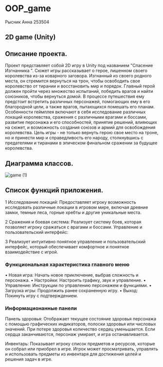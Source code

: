 # OOP_game
Рысник Анна 253504
## 2D game (Unity)
## Описание проекта.
Проект представляет собой 2D игру в Unity под названием "Спасение Изгнанника ".
Сюжет игры рассказывает о герое, лишенном своего королевства из-за коварного заговора. Изгнанный из своего родного места, он стремится вернуться на трон, чтобы освободить свое королевство от тирании и восстановить мир и порядок.
Главный герой должен пройти через множество испытаний, победить врагов и найти союзников, чтобы вернуться домой. В процессе путешествия ему предстоит встретить различных персонажей, помогающих ему в его благородной цели, а также врагов, пытающихся помешать его планам.
Особенности геймплея включают в себя исследование различных локаций королевства, сражения с различными врагами и боссами, развитие персонажа и его способностей, принятие решений, влияющих на сюжет, и возможность создания союзов и армий для освобождения королевства.
Цель игры - не только вернуть герою свое место на троне, но и принести мир и справедливость его народу, столкнувшись с предателями и тиранами в эпическом финальном сражении за будущее королевства.
## Диаграмма классов.
![game (1)](https://github.com/Anutic/OOP_game/assets/127439011/284bc5f4-ae7a-48de-b24e-68f439ba2623)

## Список функций приложения.
1	Исследование локаций:
Предоставляет игроку возможность исследовать различные локации в игровом мире, включая древние замки, темные леса, горные хребты и другие уникальные места.

2	Сражения и боевая система:
Реализует систему боев, которая позволяет игроку сражаться с врагами и боссами. 
Управление и пользовательский интерфейс:

3	Реализует интуитивно понятное управление и пользовательский интерфейс, который обеспечивает комфортное и понятное взаимодействие с игрой.

### Функциональная характеристика главного меню

• Новая игра: Начать новое приключение, выбрав сложность и персонажа. 
• Настройки: Настроить графику, звук и управление.
• Управление: Инструкции по управлению персонажем и функциями.
• Загрузка игры: Продолжить ранее сохраненную игру.
• Выход: Покинуть игру с подтверждением.
### Информационанные панели

Панель здоровья: Отображает текущее состояние здоровья персонажа с помощью графических индикаторов, полоски здоровья или числовых значений. При потере здоровья количество сердец уменьшается. Если сердца заканчиваются, персонаж умирает, и игра останавливается.

Инвентарь: Показывает игроку список предметов и ресурсов, которые он собрал или приобрел в игре. Игрок может просматривать, управлять и использовать предметы из инвентаря для достижения целей и решения задач в игре.
